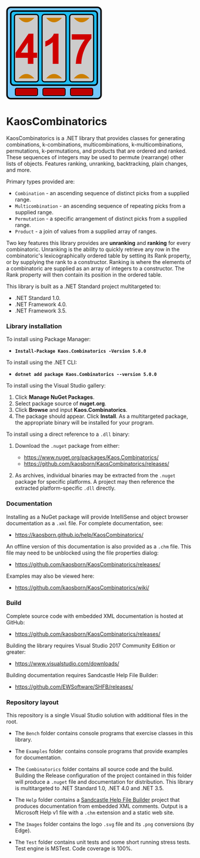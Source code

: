 ![logo](Images/KaosCombinatorics-248.png)
# KaosCombinatorics

KaosCombinatorics is a .NET library that provides classes
for generating combinations, k-combinations, multicombinations, k-multicombinations, permutations, k-permutations, and products
that are ordered and ranked.
These sequences of integers may be used to permute (rearrange) other lists of objects.
Features ranking, unranking, backtracking, plain changes, and more.

Primary types provided are:

* `Combination` - an ascending sequence of distinct picks from a supplied range.
* `Multicombination` - an ascending sequence of repeating picks from a supplied range.
* `Permutation` - a specific arrangement of distinct picks from a supplied range.
* `Product` - a join of values from a supplied array of ranges.

Two key features this library provides are **unranking** and **ranking** for every combinatoric.
Unranking is the ability to quickly retrieve any row in the combinatoric's lexicographically ordered table by setting its Rank property,
or by supplying the rank to a constructor.
Ranking is where the elements of a combinatoric are supplied as an array of integers to a constructor.
The Rank property will then contain its position in the ordered table.

This library is built as a .NET Standard project multitargeted to:

* .NET Standard 1.0.
* .NET Framework 4.0.
* .NET Framework 3.5.

### Library installation

To install using Package Manager:

* **`Install-Package Kaos.Combinatorics -Version 5.0.0`**

To install using the .NET CLI:

* **`dotnet add package Kaos.Combinatorics --version 5.0.0`**

To install using the Visual Studio gallery:

1. Click **Manage NuGet Packages**.
2. Select package source of **nuget.org**.
3. Click **Browse** and input **Kaos.Combinatorics**.
4. The package should appear. Click **Install**.
As a multitargeted package, the appropriate binary will be installed for your program.

To install using a direct reference to a `.dll` binary:

1. Download the `.nuget` package from either:

   * https://www.nuget.org/packages/Kaos.Combinatorics/
   * https://github.com/kaosborn/KaosCombinatorics/releases/

2. As archives, individual binaries may be extracted from the `.nuget` package for specific platforms.
A project may then reference the extracted platform-specific `.dll` directly.

### Documentation

Installing as a NuGet package will provide IntelliSense and object browser documentation as a `.xml` file.
For complete documentation, see:

* https://kaosborn.github.io/help/KaosCombinatorics/

An offline version of this documentation is also provided as a `.chm` file.
This file may need to be unblocked using the file properties dialog:

* https://github.com/kaosborn/KaosCombinatorics/releases/

Examples may also be viewed here:

* https://github.com/kaosborn/KaosCombinatorics/wiki/

### Build

Complete source code with embedded XML documentation is hosted at GitHub:

* https://github.com/kaosborn/KaosCombinatorics/releases/

Building the library requires Visual Studio 2017 Community Edition or greater:

* https://www.visualstudio.com/downloads/

Building documentation requires Sandcastle Help File Builder:

* https://github.com/EWSoftware/SHFB/releases/

### Repository layout

This repository is a single Visual Studio solution with additional files in the root.

* The `Bench` folder contains console programs that exercise classes in this library.

* The `Examples` folder contains console programs that provide examples for documentation.

* The `Combinatorics` folder contains all source code and the build.
Building the Release configuration of the project contained in this folder
will produce a `.nuget` file and documentation for distribution.
This library is multitargeted to .NET Standard 1.0, .NET 4.0 and .NET 3.5.

* The `Help` folder contains a [Sandcastle Help File Builder](https://github.com/EWSoftware/SHFB)
project that produces documentation from embedded XML comments.
Output is a Microsoft Help v1 file with a `.chm` extension and a static web site.

* The `Images` folder contains the logo `.svg` file and its `.png` conversions (by Edge).

* The `Test` folder contains unit tests and some short running stress tests.
Test engine is MSTest. Code coverage is 100%.
